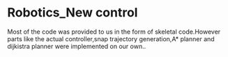 # Robotics_New control
Most of the code was provided to us in the form of skeletal code.However parts like the actual controller,snap trajectory generation,A* planner and dijkistra planner were implemented on our own..
